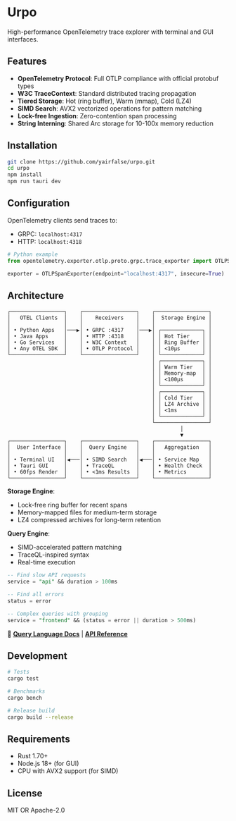# Urpo

High-performance OpenTelemetry trace explorer with terminal and GUI interfaces.

## Features

- **OpenTelemetry Protocol**: Full OTLP compliance with official protobuf types
- **W3C TraceContext**: Standard distributed tracing propagation
- **Tiered Storage**: Hot (ring buffer), Warm (mmap), Cold (LZ4)
- **SIMD Search**: AVX2 vectorized operations for pattern matching
- **Lock-free Ingestion**: Zero-contention span processing
- **String Interning**: Shared Arc<str> storage for 10-100x memory reduction

## Installation

```bash
git clone https://github.com/yairfalse/urpo.git
cd urpo
npm install
npm run tauri dev
```

## Configuration

OpenTelemetry clients send traces to:
- GRPC: `localhost:4317`
- HTTP: `localhost:4318`

```python
# Python example
from opentelemetry.exporter.otlp.proto.grpc.trace_exporter import OTLPSpanExporter

exporter = OTLPSpanExporter(endpoint="localhost:4317", insecure=True)
```

## Architecture

```
┌─────────────────┐    ┌─────────────────┐    ┌─────────────────┐
│   OTEL Clients  │    │    Receivers    │    │  Storage Engine │
│                 │    │                 │    │                 │
│ • Python Apps   │───▶│ • GRPC :4317    │───▶│ ┌─────────────┐ │
│ • Java Apps     │    │ • HTTP :4318    │    │ │ Hot Tier    │ │
│ • Go Services   │    │ • W3C Context   │    │ │ Ring Buffer │ │
│ • Any OTEL SDK  │    │ • OTLP Protocol │    │ │ <10μs       │ │
└─────────────────┘    └─────────────────┘    │ └─────────────┘ │
                                              │ ┌─────────────┐ │
                                              │ │ Warm Tier   │ │
                                              │ │ Memory-map  │ │
                                              │ │ <100μs      │ │
                                              │ └─────────────┘ │
                                              │ ┌─────────────┐ │
                                              │ │ Cold Tier   │ │
                                              │ │ LZ4 Archive │ │
                                              │ │ <1ms        │ │
                                              │ └─────────────┘ │
                                              └─────────────────┘
                                                       │
                                                       ▼
┌─────────────────┐    ┌─────────────────┐    ┌─────────────────┐
│  User Interface │    │  Query Engine   │    │   Aggregation   │
│                 │    │                 │    │                 │
│ • Terminal UI   │◀───│ • SIMD Search   │◀───│ • Service Map   │
│ • Tauri GUI     │    │ • TraceQL       │    │ • Health Check  │
│ • 60fps Render  │    │ • <1ms Results  │    │ • Metrics       │
└─────────────────┘    └─────────────────┘    └─────────────────┘
```

**Storage Engine**:
- Lock-free ring buffer for recent spans
- Memory-mapped files for medium-term storage  
- LZ4 compressed archives for long-term retention

**Query Engine**:
- SIMD-accelerated pattern matching
- TraceQL-inspired syntax
- Real-time execution

```sql
-- Find slow API requests
service = "api" && duration > 100ms

-- Find all errors
status = error

-- Complex queries with grouping
service = "frontend" && (status = error || duration > 500ms)
```

📖 **[Query Language Docs](docs/query-language.md)** | **[API Reference](docs/api.md)**

## Development

```bash
# Tests
cargo test

# Benchmarks  
cargo bench

# Release build
cargo build --release
```

## Requirements

- Rust 1.70+
- Node.js 18+ (for GUI)
- CPU with AVX2 support (for SIMD)

## License

MIT OR Apache-2.0
